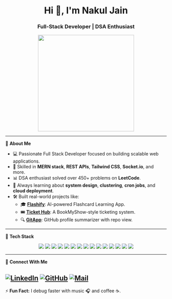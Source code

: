 <h1 align="center">Hi 👋, I'm Nakul Jain</h1>
<h3 align="center">Full-Stack Developer | DSA Enthusiast </h3>

<p align="center">
  <img src="https://cdn.dribbble.com/users/1162077/screenshots/3848914/programmer.gif" width="300" />
</p>

---

🌟 **About Me**

- 💻 Passionate Full Stack Developer focused on building scalable web applications.
- 🔧 Skilled in **MERN stack**, **REST APIs**, **Tailwind CSS**, **Socket.io**, and more.
- 📊 DSA enthusiast solved over 450+ problems on **LeetCode**.
- 🌱 Always learning about **system design**, **clustering**, **cron jobs**, and **cloud deployment**.
- 🛠️ Built real-world projects like:
  - 🎓 [**Flashify**](https://flashify-ai.vercel.app): AI-powered Flashcard Learning App.
  - 🎟️ [**Ticket Hub**](https://tickethub-mern.vercel.app): A BookMyShow-style ticketing system.
  - 🔍 [**GitApp**](https://gitapp-bice.vercel.app): GitHub profile summarizer with repo view.

---

💼 **Tech Stack**

<p align="center">
  <img src="https://img.shields.io/badge/React-61DAFB?logo=react&logoColor=black&style=for-the-badge" />
  <img src="https://img.shields.io/badge/Node.js-339933?logo=node.js&logoColor=white&style=for-the-badge" />
  <img src="https://img.shields.io/badge/Express.js-000000?logo=express&logoColor=white&style=for-the-badge" />
  <img src="https://img.shields.io/badge/MongoDB-47A248?logo=mongodb&logoColor=white&style=for-the-badge" />
  <img src="https://img.shields.io/badge/TailwindCSS-38B2AC?logo=tailwind-css&logoColor=white&style=for-the-badge" />
  <img src="https://img.shields.io/badge/JavaScript-F7DF1E?logo=javascript&logoColor=black&style=for-the-badge" />
  <img src="https://img.shields.io/badge/Vercel-000000?logo=vercel&logoColor=white&style=for-the-badge" />
  <img src="https://img.shields.io/badge/HTML5-E34F26?logo=html5&logoColor=white&style=for-the-badge" />
  <img src="https://img.shields.io/badge/CSS3-1572B6?logo=css3&logoColor=white&style=for-the-badge" />
  <img src="https://img.shields.io/badge/Git-F05032?logo=git&logoColor=white&style=for-the-badge" />
  <img src="https://img.shields.io/badge/GitHub-181717?logo=github&logoColor=white&style=for-the-badge" />
  <img src="https://img.shields.io/badge/VSCode-007ACC?logo=visual-studio-code&logoColor=white&style=for-the-badge" />
  <img src="https://img.shields.io/badge/Redux-764ABC?logo=redux&logoColor=white&style=for-the-badge" />
  <img src="https://img.shields.io/badge/Postman-FF6C37?logo=postman&logoColor=white&style=for-the-badge" />
  <img src="https://img.shields.io/badge/NPM-CB3837?logo=npm&logoColor=white&style=for-the-badge" />
</p>

---




🔗 **Connect With Me**

[![LinkedIn](https://img.shields.io/badge/-LinkedIn-0077B5?logo=linkedin&style=for-the-badge&logoColor=white)](https://www.linkedin.com/in/nakul-jain-79b735261/)
[![GitHub](https://img.shields.io/badge/-GitHub-181717?logo=github&style=for-the-badge&logoColor=white)](https://github.com/nakuljain-git)
[![Mail](https://img.shields.io/badge/-Email-D14836?logo=gmail&style=for-the-badge&logoColor=white)](mailto:nakuljain2712@gmail.com)
---

⚡ **Fun Fact:** I debug faster with music 🎧 and coffee ☕.
